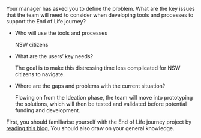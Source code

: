 Your manager has asked you to define the problem. What are the key issues that the team will need to consider when developing tools and processes to support the End of Life journey?

- Who will use the tools and processes

  NSW citizens

- What are the users’ key needs?

  The goal is to make this distressing time less complicated for NSW citizens to navigate.

- Where are the gaps and problems with the current situation?

  Flowing on from the Ideation phase, the team will move into prototyping the solutions, which will then be tested and validated before potential funding and development.

First, you should familiarise yourself with the End of Life journey project by [reading this blog.](https://www.digital.nsw.gov.au/article/navigating-end-life-journeys) You should also draw on your general knowledge.